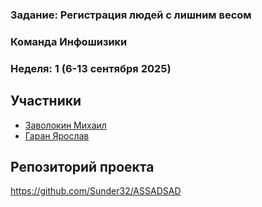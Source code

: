 ### Задание: Регистрация людей с лишним весом 

### Команда Инфошизики
### Неделя: 1 (6-13 сентября 2025)

## Участники
- [Заволокин Михаил](https://github.com/Sunder32) 
- [Гаран Ярослав](https://github.com/Yarikttyui)

## Репозиторий проекта
https://github.com/Sunder32/ASSADSAD